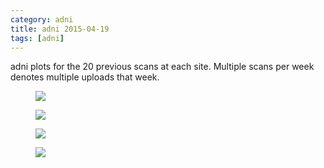 ```yaml
---
category: adni
title: adni 2015-04-19
tags: [adni]
---
```

adni plots for the 20 previous scans at each site. Multiple scans per week denotes multiple uploads that week.
<figure>
    <a href="{{ production_url }}/spins/assets/images/adni/15-04-19_ADNI_QC.png"><img src="{{ production_url }}/spins/assets/images/adni/15-04-19_ADNI_QC.png"></a>
</figure>

<figure>
    <a href="{{ production_url }}/spins/assets/images/adni/15-04-19_ADNI_QC_CMH.png"><img src="{{ production_url }}/spins/assets/images/adni/15-04-19_ADNI_QC_CMH.png"></a>
</figure>

<figure>
    <a href="{{ production_url }}/spins/assets/images/adni/15-04-19_ADNI_QC_MRC.png"><img src="{{ production_url }}/spins/assets/images/adni/15-04-19_ADNI_QC_MRC.png"></a>
</figure>

<figure>
    <a href="{{ production_url }}/spins/assets/images/adni/15-04-19_ADNI_QC_ZHH.png"><img src="{{ production_url }}/spins/assets/images/adni/15-04-19_ADNI_QC_ZHH.png"></a>
</figure>

